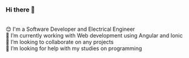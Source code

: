 ### Hi there 👋

<br/>:blush: I'm a Software Developer and Electrical Engineer
<br/>🌱 I’m currently working with Web development using Angular and Ionic
<br/>👯 I’m looking to collaborate on any projects
<br/>🤔 I’m looking for help with my studies on programming
